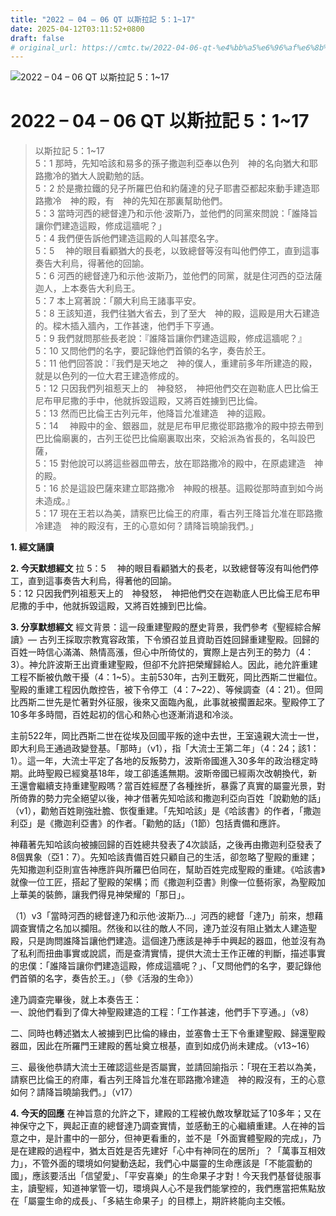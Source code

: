 ```yaml
---
title: "2022 – 04 – 06 QT 以斯拉記 5：1~17"
date: 2025-04-12T03:11:52+0800
draft: false
# original_url: https://cmtc.tw/2022-04-06-qt-%e4%bb%a5%e6%96%af%e6%8b%89%e8%a8%98-5%ef%bc%9a117
---
```


![2022 – 04 – 06 QT 以斯拉記 5：1\~17](/images/qt.jpg   "2022 – 04 – 06 QT 以斯拉記 5：1\~17")

# 2022 – 04 – 06 QT 以斯拉記 5：1\~17

> 以斯拉記 5：1\~17  
> 5：1 那時，先知哈該和易多的孫子撒迦利亞奉以色列　神的名向猶大和耶路撒冷的猶大人說勸勉的話。  
> 5：2 於是撒拉鐵的兒子所羅巴伯和約薩達的兒子耶書亞都起來動手建造耶路撒冷　神的殿，有　神的先知在那裏幫助他們。  
> 5：3 當時河西的總督達乃和示他‧波斯乃，並他們的同黨來問說：「誰降旨讓你們建造這殿，修成這牆呢？」  
> 5：4 我們便告訴他們建造這殿的人叫甚麼名字。  
> 5：5 　神的眼目看顧猶大的長老，以致總督等沒有叫他們停工，直到這事奏告大利烏，得著他的回諭。  
> 5：6 河西的總督達乃和示他‧波斯乃，並他們的同黨，就是住河西的亞法薩迦人，上本奏告大利烏王。  
> 5：7 本上寫著說：「願大利烏王諸事平安。  
> 5：8 王該知道，我們往猶大省去，到了至大　神的殿，這殿是用大石建造的。樑木插入牆內，工作甚速，他們手下亨通。  
> 5：9 我們就問那些長老說：『誰降旨讓你們建造這殿，修成這牆呢？』  
> 5：10 又問他們的名字，要記錄他們首領的名字，奏告於王。  
> 5：11 他們回答說：『我們是天地之　神的僕人，重建前多年所建造的殿，就是以色列的一位大君王建造修成的。  
> 5：12 只因我們列祖惹天上的　神發怒，　神把他們交在迦勒底人巴比倫王尼布甲尼撒的手中，他就拆毀這殿，又將百姓擄到巴比倫。  
> 5：13 然而巴比倫王古列元年，他降旨允准建造　神的這殿。  
> 5：14 　神殿中的金、銀器皿，就是尼布甲尼撒從耶路撒冷的殿中掠去帶到巴比倫廟裏的，古列王從巴比倫廟裏取出來，交給派為省長的，名叫設巴薩，  
> 5：15 對他說可以將這些器皿帶去，放在耶路撒冷的殿中，在原處建造　神的殿。  
> 5：16 於是這設巴薩來建立耶路撒冷　神殿的根基。這殿從那時直到如今尚未造成。』  
> 5：17 現在王若以為美，請察巴比倫王的府庫，看古列王降旨允准在耶路撒冷建造　神的殿沒有，王的心意如何？請降旨曉諭我們。」

**1. 經文誦讀**

**2.  今天默想經文**
拉 5：5 　神的眼目看顧猶大的長老，以致總督等沒有叫他們停工，直到這事奏告大利烏，得著他的回諭。  
5：12 只因我們列祖惹天上的　神發怒，　神把他們交在迦勒底人巴比倫王尼布甲尼撒的手中，他就拆毀這殿，又將百姓擄到巴比倫。

**3. 分享默想經文**
經文背景：這一段重建聖殿的歷史背景，我們參考《聖經綜合解讀》— 古列王採取宗教寬容政策，下令頒召並且資助百姓回歸重建聖殿。回歸的百姓一時信心滿滿、熱情高漲，但心中所倚仗的，實際上是古列王的勢力（4：3）。神允許波斯王出資重建聖殿，但卻不允許把榮耀歸給人。因此，祂允許重建工程不斷被仇敵干擾（4：1\~5）。主前530年，古列王戰死，岡比西斯二世繼位。聖殿的重建工程因仇敵控告，被下令停工（4：7\~22）、等候調查（4：21）。但岡比西斯二世先是忙著對外征服，後來又面臨內亂，此事就被擱置起來。聖殿停工了10多年多時間，百姓起初的信心和熱心也逐漸消退和冷淡。

主前522年，岡比西斯二世在從埃及回國平叛的途中去世，王室遠親大流士一世，即大利烏王通過政變登基。「那時」（v1），指「大流士王第二年」（4：24；該1：1）。這一年，大流士平定了各地的反叛勢力，波斯帝國進入30多年的政治穩定時期。此時聖殿已經奠基18年，竣工卻遙遙無期。波斯帝國已經兩次改朝換代，新王還會繼續支持重建聖殿嗎？當百姓經歷了各種挫折，暴露了真實的屬靈光景，對所倚靠的勢力完全絕望以後，神才借著先知哈該和撒迦利亞向百姓「說勸勉的話」（v1），勸勉百姓剛強壯膽、恢復重建。「先知哈該」是《哈該書》的作者，「撒迦利亞」是《撒迦利亞書》的作者。「勸勉的話」（1節）包括責備和應許。

神藉著先知哈該向被擄回歸的百姓總共發表了4次談話，之後再由撒迦利亞發表了8個異象（亞1：7）。先知哈該責備百姓只顧自己的生活，卻忽略了聖殿的重建；先知撒迦利亞則宣告神應許與所羅巴伯同在，幫助百姓完成聖殿的重建。《哈該書》就像一位工匠，搭起了聖殿的架構；而《撒迦利亞書》則像一位藝術家，為聖殿加上華美的裝飾，讓我們得見神榮耀的「那日」。

（1）v3「當時河西的總督達乃和示他‧波斯乃…」河西的總督「達乃」前來，想藉調查實情之名加以攔阻。然後和以往的敵人不同，達乃並沒有阻止猶太人建造聖殿，只是詢問誰降旨讓他們建造。這個達乃應該是神手中興起的器皿，他並沒有為了私利而扭曲事實或說謊，而是查清實情，提供大流士王作正確的判斷，描述事實的忠僕：「誰降旨讓你們建造這殿，修成這牆呢？」、「又問他們的名字，要記錄他們首領的名字，奏告於王。」（參《活潑的生命》）

達乃調查完畢後，就上本奏告王：  
一、說他們看到了偉大神聖殿建造的工程：「工作甚速，他們手下亨通。」（v8）

二、同時也轉述猶太人被擄到巴比倫的緣由，並塞魯士王下令重建聖殿、歸還聖殿器皿，因此在所羅門王建殿的舊址奠立根基，直到如成仍尚未建成。（v13\~16）

三、最後他恭請大流士王確認這些是否屬實，並請回諭指示：「現在王若以為美，請察巴比倫王的府庫，看古列王降旨允准在耶路撒冷建造　神的殿沒有，王的心意如何？請降旨曉諭我們。」（v17）

**4. 今天的回應**
在神旨意的允許之下，建殿的工程被仇敵攻擊耽延了10多年；又在神保守之下，興起正直的總督達乃調查實情，並感動王的心繼續重建。人在神的旨意之中，是計畫中的一部分，但神更看重的，並不是「外面實體聖殿的完成」，乃是在建殿的過程中，猶太百姓是否先建好「心中有神同在的居所」？「萬事互相效力」，不管外面的環境如何變動迭起，我們心中屬靈的生命應該是「不能震動的國」，應該要活出「信望愛」、「平安喜樂」的生命果子才對！今天我們基督徒服事主，讀聖經，知道神掌管一切，環境與人心不是我們能掌控的，我們應當把焦點放在「屬靈生命的成長」、「多結生命果子」的目標上，期許終能向主交帳。

